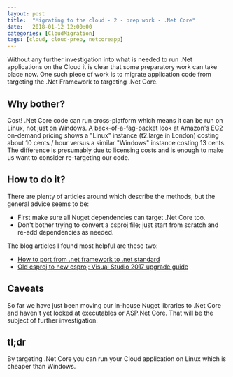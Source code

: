 ```yaml
---
layout: post
title:  "Migrating to the cloud - 2 - prep work - .Net Core"
date:   2018-01-12 12:00:00
categories: [CloudMigration]
tags: [cloud, cloud-prep, netcoreapp]
---
```


Without any further investigation into what is needed to run .Net applications on the Cloud it is clear that some preparatory work can take place now. One such piece of work is to migrate application code from targeting the .Net Framework to targeting .Net Core.

## Why bother?
Cost! .Net Core code can run cross-platform which means it can be run on Linux, not just on Windows. A back-of-a-fag-packet look at Amazon's EC2 on-demand pricing shows a "Linux" instance (t2.large in London) costing about 10 cents / hour versus a similar "Windows" instance costing 13 cents. The difference is presumably due to licensing costs and is enough to make us want to consider re-targeting our code.

## How to do it?
There are plenty of articles around which describe the methods, but the general advice seems to be:
* First make sure all Nuget dependencies can target .Net Core too.
* Don't bother trying to convert a csproj file; just start from scratch and re-add dependencies as needed.

The blog articles I found most helpful are these two:
* [How to port from .net framework to .net standard](https://codehollow.com/2017/05/port-net-framework-net-standard/)
* [Old csproj to new csproj: Visual Studio 2017 upgrade guide](http://www.natemcmaster.com/blog/2017/03/09/vs2015-to-vs2017-upgrade/)

## Caveats
So far we have just been moving our in-house Nuget libraries to .Net Core and haven't yet looked at executables or ASP.Net Core. That will be the subject of further investigation.

## tl;dr
By targeting .Net Core you can run your Cloud application on Linux which is cheaper than Windows.
